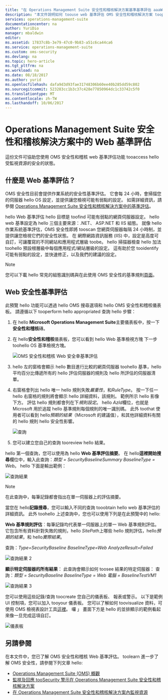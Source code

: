 ```yaml
---
title: "在 Operations Management Suite 安全性和稽核解決方案基準基準評估 aaaWeb |Microsoft 文件"
description: "本文件說明如何 toouse web 基準評估 OMS 安全性和稽核解決方案 tooperform 基準評估相容性和安全性用途的所有受監視的 web 伺服器中。"
services: operations-management-suite
documentationcenter: na
author: YuriDio
manager: mbaldwin
editor: 
ms.assetid: 17837c8b-3e79-47c0-9b83-a51c6ca44ca6
ms.service: operations-management-suite
ms.custom: oms-security
ms.devlang: na
ms.topic: hero-article
ms.tgt_pltfrm: na
ms.workload: na
ms.date: 08/18/2017
ms.author: yurid
ms.openlocfilehash: dafa9d3d93fae31748306b60ee40b285dd59c802
ms.sourcegitcommit: 523283cc1b3c37c428e77850964dc1c33742c5f0
ms.translationtype: MT
ms.contentlocale: zh-TW
ms.lasthandoff: 10/06/2017
---
```

# <a name="web-baseline-assessment-in-operations-management-suite-security-and-audit-solution"></a>Operations Management Suite 安全性和稽核解決方案中的 Web 基準評估
這份文件可協助您使用 OMS 安全性和稽核 web 基準評估功能 tooaccess hello 受監視資源的安全的狀態。

## <a name="what-is-web-baseline-assessment"></a>什麼是 Web 基準評估？
OMS 安全性目前會提供作業系統的安全性基準評估。 它會每 24 小時，會掃描您的伺服器 hello OS 設定，並提供讓您檢視可能有弱點的設定。 如需詳細資訊，請參閱 [Operations Management Suite 安全性和稽核解決方案中的基準評估](https://docs.microsoft.com/azure/operations-management-suite/oms-security-baseline)。

hello Web 基準評估 hello 目標是 toofind 可能有弱點的網頁伺服器設定。 hello web 基準設定為 hello 三個主要來源：.NET、 ASP.NET 和 IIS 組態。  就像 hello 作業系統基準評估，OMS 安全性即將 tooscan 您網頁伺服器每隔 24 小時制，並提供讓您檢視它們的安全性狀態。  在 網際網路資訊服務 (IIS) 中，設定是高度可自訂，可讓覆寫的不同網站和應用程式層級 toobe。 hello 掃描器檢查 hello 加法 toohello 預設根層級中每個應用程式/網站層級的設定。 這有助於您 tooidentify 可能有弱點的設定，並快速修正，以及我們的建議的設定。

>[!NOTE] 
>您可以下載 hello 常見的組態識別碼與在此使用 OMS 安全性的基準規則[頁面](https://gallery.technet.microsoft.com/Azure-Security-Center-a789e335?redir=0)。


## <a name="web-security-baseline-assessment"></a>Web 安全性基準評估

此預覽 hello 功能可以透過 hello OMS 搜尋選項和 hello OMS 安全性和稽核儀表板。 請遵循以下 tooperform hello appropriated 查詢 hello 步驟：

1. 在 hello **Microsoft Operations Management Suite**主要儀表板中，按一下**安全性和稽核**磚。
2. 在 hello**安全性和稽核**儀表板，您可以看到 hello Web 基準檢視方塊 下一步 toohello OS 基準檢視方塊。
   
    ![OMS 安全性和稽核 Web 安全幸基準評估](./media/oms-security-web-baseline/oms-security-web-baseline-fig5.png)

3. hello 左的窗格會顯示 hello 數目進行比較的網頁伺服器 toohello 基準，hello 平均百分比傳遞所有的 hello 評估伺服器的規則及 hello 所評估的伺服器清單。
4. 右窗格會列出 hello 唯一 hello 規則失敗*嚴重性*，和*RuleType*。 按一下任一 hello 右窗格的規則將會顯示 hello 詳細資料，該規則。 範例所示 hello 影像下方。 評估 hello 規則都會列在下*規則設定*。 hello *AzId*欄位，也就是 Microsoft 用於追蹤 hello 基準規則每個規則的唯一識別碼。 此外 toothat 使用者可以看到 hello*預期的結果*（Microsoft 的建議值），和其他詳細資料有關的 hello 規則 hello 安全性影響。
    
    ![查詢](./media/oms-security-web-baseline/oms-security-web-baseline-fig6.png)

5. 您可以建立您自己的查詢 tooreview hello 結果。 

hello 第一個查詢，您可以使用為 hello **Web 基準評估摘要**。 在 hello**這裡開始搜尋**欄位中，輸入此查詢：*類型 = SecurityBaselineSummary BaselineType = Web*。 hello 下面是輸出範例：

![查詢結果](./media/oms-security-web-baseline/oms-security-web-baseline-fig7.png)

>[!NOTE] 
>在此查詢中，每筆記錄都會指出在單一伺服器上的評估摘要。

當您在 hello**記錄搜尋**，您可以輸入不同的查詢 tooobtain hello web 基準評估的詳細資訊。 此外 toohello 上述查詢中，您也可以使用下列是在此預覽中的 hello:

**Web 基準規則評估**︰每筆記錄均代表單一伺服器上的單一 Web 基準規則評估。 它包含所有資料針對失敗的規則，hello *SitePath*上哪些 hello 規則評估，hello*預期的結果*，和 hello*實際結果*。

查詢：*Type=SecurityBaseline BaselineType=Web AnalyzeResult=Failed*

![查詢結果 2](./media/oms-security-web-baseline/oms-security-web-baseline-fig8.png)

**顯示特定伺服器的所有結果**： 此查詢會顯示如何 toosee 結果的特定伺服器： 查詢：*類型 = SecurityBaseline BaselineType = Web 電腦 = BaselineTestVM1*

![查詢結果 3](./media/oms-security-web-baseline/oms-security-web-baseline-fig3.png)

您可以使用這些記錄/查詢 toocreate 您自己的儀表板、 報表或警示。 以下是範例 UI 控制項，您可以加入 tooyour 儀表板。 您可以了解如何 toovisualize 資料，可使用 OMS 檢視表設計工具[這裡](https://blogs.technet.microsoft.com/msoms/2016/06/30/oms-view-designer-visualize-your-data-your-way/)。 囉 」 畫面下方是 hello 的並排顯示的範例看起來像一旦完成這項自訂。

![儀表板](./media/oms-security-web-baseline/oms-security-web-baseline-fig4.png)

## <a name="see-also"></a>另請參閱
在本文件中，您已了解 OMS 安全性和稽核 Web 基準評估。 toolearn 進一步了解 OMS 安全性，請參閱下列文章 hello:

* [Operations Management Suite (OMS) 概觀](operations-management-suite-overview.md)
* [監視及回應 tooSecurity 警示在 Operations Management Suite 安全性和稽核解決方案](oms-security-responding-alerts.md)
* [在 Operations Management Suite 安全性和稽核解決方案內監視資源](oms-security-monitoring-resources.md)

